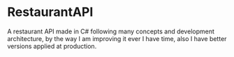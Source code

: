 # RestaurantAPI
A restaurant API made in C# following many concepts and development architecture, by the way I am improving it ever I have time, also I have better versions applied at production.
